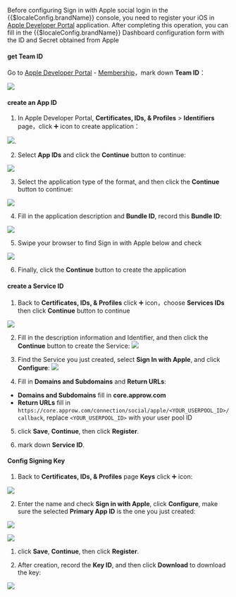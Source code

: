 <IntegrationDetailCard title="Create a mobile application in the Apple Developer Center">

Before configuring Sign in with Apple social login in the {{$localeConfig.brandName}} console, you need to register your iOS in [Apple Developer Portal](https://developer.apple.com/account/#) application. After completing this operation, you can fill in the {{$localeConfig.brandName}} Dashboard configuration form with the ID and Secret obtained from Apple

#### get Team ID

Go to [Apple Developer Portal](https://developer.apple.com/account/#) - [Membership](https://developer.apple.com/account/#/membership)，mark down **Team ID**：

![](./images/get-team-id.png)

#### create an App ID

1. In Apple Developer Portal, **Certificates, IDs, & Profiles** > **Identifiers** page，click ➕ icon to create application：

![](./images/add-identifier.png).

2. Select **App IDs** and click the **Continue** button to continue:

![](./images/continue.png)

3. Select the application type of the format, and then click the **Continue** button to continue:

![](./images/continue-2.png)

4. Fill in the application description and **Bundle ID**, record this **Bundle ID**:

![](./images/get-bundle-id.png)

5. Swipe your browser to find Sign in with Apple below and check

![](./images/check-sign-in-with-apple.png)

6. Finally, click the **Continue** button to create the application

#### create a Service ID

1. Back to **Certificates, IDs, & Profiles** click ➕ icon，choose **Services IDs** then click **Continue** button to continue

![](./images/continue-3.png)

2. Fill in the description information and Identifier, and then click the **Continue** button to create the Service:
   ![](./images/continue-4.png)

3. Find the Service you just created, select **Sign In with Apple**, and click **Configure**:
   ![](./images/add-redirect-url.png)

4. Fill in **Domains and Subdomains** and **Return URLs**:

-   **Domains and Subdomains** fill in **core.approw.com**
-   **Return URLs** fill in `https://core.approw.com/connection/social/apple/<YOUR_USERPOOL_ID>/callback`, replace `<YOUR_USERPOOL_ID>` with your user pool ID

5. click **Save**, **Continue**, then click **Register**.

6. mark down **Service ID**.

#### Config Signing Key

1. Back to **Certificates, IDs, & Profiles** page **Keys** click ➕ icon:

![](./images/keys-tab.png)

2. Enter the name and check **Sign in with Apple**, click **Configure**, make sure the selected **Primary App ID** is the one you just created:

![](./images/checkbox-2.png)

![](./images/configure-key.png)

1. click **Save**, **Continue**, then click **Register**.

2. After creation, record the **Key ID**, and then click **Download** to download the key:

![](./images/download.png)

</IntegrationDetailCard>
